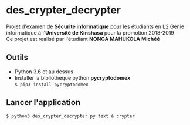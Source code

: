# des_crypter_decrypter

Projet d'examen de **Sécurité informatique** pour les étudiants en L2 Genie informatique à l'**Université de Kinshasa** pour la promotion 2018-2019  
Ce projet est realisé par l'étudiant **NONGA MAHUKOLA Michéé**  

## Outils
- Python 3.6 et au dessus  
- Installer la bibliotheque python **pycryptodomex**  
  ````$ pip3 install pycryptodomex````

## Lancer l'application

````$ python3 des_crypter_decrypter.py text à crypter````
